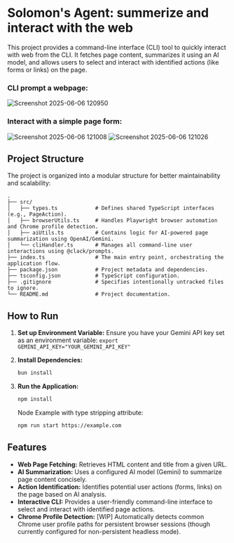 # Solomon's Agent: summerize and interact with the web

This project provides a command-line interface (CLI) tool to quickly interact with web from the CLI. It fetches page content, summarizes it using an AI model, and allows users to select and interact with identified actions (like forms or links) on the page.

### CLI prompt a webpage:
![Screenshot 2025-06-06 120950](https://github.com/user-attachments/assets/c39722ab-c097-42a5-8fa0-3f653145fd9d)

### Interact with a simple page form:
![Screenshot 2025-06-06 121008](https://github.com/user-attachments/assets/efc81f9e-7521-4052-b501-f8077677ce1c)
![Screenshot 2025-06-06 121026](https://github.com/user-attachments/assets/41ae148f-33b2-4ccb-b46e-50f87da9e8f2)


## Project Structure

The project is organized into a modular structure for better maintainability and scalability:

```
.
├── src/
│   ├── types.ts            # Defines shared TypeScript interfaces (e.g., PageAction).
│   ├── browserUtils.ts     # Handles Playwright browser automation and Chrome profile detection.
│   ├── aiUtils.ts          # Contains logic for AI-powered page summarization using OpenAI/Gemini.
│   └── cliHandler.ts       # Manages all command-line user interactions using @clack/prompts.
├── index.ts                # The main entry point, orchestrating the application flow.
├── package.json            # Project metadata and dependencies.
├── tsconfig.json           # TypeScript configuration.
├── .gitignore              # Specifies intentionally untracked files to ignore.
└── README.md               # Project documentation.
```

## How to Run

1.  **Set up Environment Variable:**
    Ensure you have your Gemini API key set as an environment variable:
    `export GEMINI_API_KEY="YOUR_GEMINI_API_KEY"`

2.  **Install Dependencies:**
    ```bash
    bun install
    ```

3.  **Run the Application:**
    ```bash
    npm install
    ```
    Node Example with type stripping attribute:
    ```bash
    npm run start https://example.com
    ```


## Features

*   **Web Page Fetching:** Retrieves HTML content and title from a given URL.
*   **AI Summarization:** Uses a configured AI model (Gemini) to summarize page content concisely.
*   **Action Identification:** Identifies potential user actions (forms, links) on the page based on AI analysis.
*   **Interactive CLI:** Provides a user-friendly command-line interface to select and interact with identified page actions.
*   **Chrome Profile Detection:** [WIP] Automatically detects common Chrome user profile paths for persistent browser sessions (though currently configured for non-persistent headless mode).
